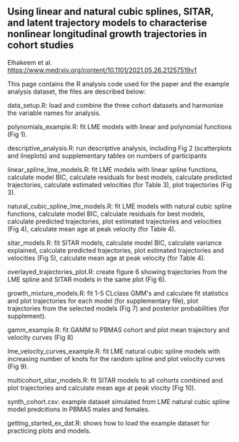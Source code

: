## Using linear and natural cubic splines, SITAR, and latent trajectory models to characterise nonlinear longitudinal growth trajectories in cohort studies 
Elhakeem et al. https://www.medrxiv.org/content/10.1101/2021.05.26.21257519v1

This page contains the R analysis code used for the paper and the example analysis dataset, the files are described below:

data_setup.R: load and combine the three cohort datasets and harmonise the variable names for analysis.

polynomials_example.R: fit LME models with linear and polynomial functions (Fig 1).

descriptive_analysis.R: run descriptive analysis, including Fig 2 (scatterplots and lineplots) and supplementary tables on numbers of participants 

linear_spline_lme_models.R: fit LME models with linear spline functions, calculate model BIC, calculate residuals for best models, calculate predicted trajectories, calculate estimated velocities (for Table 3), plot trajectories (Fig 3).

natural_cubic_spline_lme_models.R: fit LME models with natural cubic spline functions, calculate model BIC, calculate residuals for best models, calculate predicted trajectories, plot estimated trajectories and velocities (Fig 4), calculate mean age at peak velocity (for Table 4).

sitar_models.R: fit SITAR models, calculate model BIC, calculate variance explained, calculate predicted trajectories, plot estimated trajectories and velocities (Fig 5), calculate mean age at peak velocity (for Table 4).

overlayed_trajectories_plot.R: create figure 6 showing trajectories from the LME spline and SITAR models in the same plot (Fig 6).

growth_mixture_models.R: fit 1-5 CLclass GMM's and calculate fit statistics and plot trajectories for each model (for supplementary file), plot trajectories from the selected models (Fig 7) and posterior probabilities (for supplement).

gamm_example.R: fit GAMM to PBMAS cohort and plot mean trajectory and velocity curves (Fig 8)

lme_velocity_curves_example.R: fit LME natural cubic spline models with increasing number of knots for the random spline and plot velocity curves (Fig 9).

multicohort_sitar_models.R: fit SITAR models to all cohorts combined and plot trajectories and calculate mean age at peak vlocity (Fig 10).

synth_cohort.csv: example dataset simulated from LME natural cubic spline model predcitions in PBMAS males and females. 

getting_started_ex_dat.R: shows how to load the example dataset for practicing plots and models.
